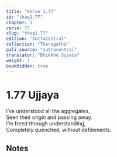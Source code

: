 ```yaml
---
title: "Verse 1.77"
id: "thag1.77"
chapter: 1
verse: 77
slug: "thag1.77"
edition: "SuttaCentral"
collection: "Theragāthā"
pali_source: "suttacentral"
translator: "Bhikkhu Sujato"
weight: 1
bookHidden: true
---
```


# 1.77 Ujjaya  

I’ve understood all the aggregates,  
Seen their origin and passing away.  
I’m freed through understanding,  
Completely quenched, without defilements.

## Notes